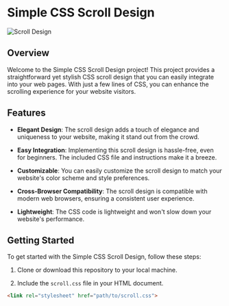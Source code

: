 # Simple CSS Scroll Design

![Scroll Design](https://onaircode.com/wp-content/uploads/2019/09/css-scrollbar.jpg)

## Overview

Welcome to the Simple CSS Scroll Design project! This project provides a straightforward yet stylish CSS scroll design that you can easily integrate into your web pages. With just a few lines of CSS, you can enhance the scrolling experience for your website visitors.

## Features

- **Elegant Design**: The scroll design adds a touch of elegance and uniqueness to your website, making it stand out from the crowd.

- **Easy Integration**: Implementing this scroll design is hassle-free, even for beginners. The included CSS file and instructions make it a breeze.

- **Customizable**: You can easily customize the scroll design to match your website's color scheme and style preferences.

- **Cross-Browser Compatibility**: The scroll design is compatible with modern web browsers, ensuring a consistent user experience.

- **Lightweight**: The CSS code is lightweight and won't slow down your website's performance.

## Getting Started

To get started with the Simple CSS Scroll Design, follow these steps:

1. Clone or download this repository to your local machine.

2. Include the `scroll.css` file in your HTML document.

```html
<link rel="stylesheet" href="path/to/scroll.css">
